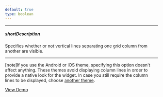 ```yaml
---
default: true
type: boolean
---
```

---
##### shortDescription
Specifies whether or not vertical lines separating one grid column from another are visible.

---
[note]If you use the Android or iOS theme, specifying this option doesn't affect anything. These themes avoid displaying column lines in order to provide a native look for the widget. In case you still require the column lines to be displayed, choose [another theme](/Documentation/Guide/Themes/Predefined_Themes/#Predefined_Themes).

<a href="http://js.devexpress.com/Demos/WidgetsGallery/#demo/data_grid-appearance-appearance" class="button orange small fix-width-155" style="margin-right: 20px;" target="_blank">View Demo</a>